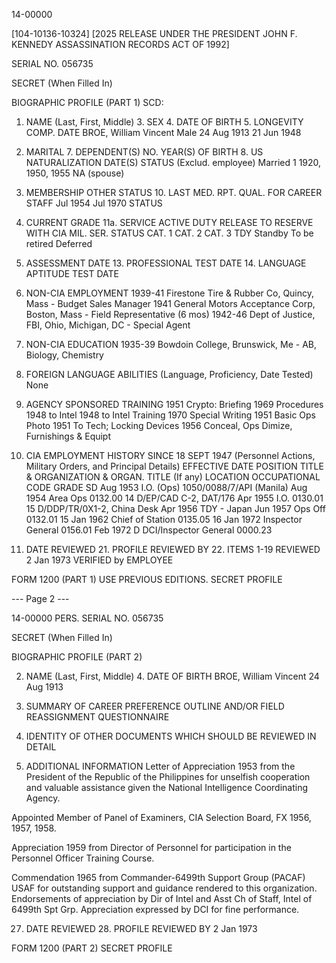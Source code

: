 14-00000

[104-10136-10324] [2025 RELEASE UNDER THE PRESIDENT JOHN F. KENNEDY ASSASSINATION RECORDS ACT OF 1992]

SERIAL NO. 056735

SECRET (When Filled In)

BIOGRAPHIC PROFILE (PART 1) SCD:

1. NAME (Last, First, Middle) 3. SEX 4. DATE OF BIRTH 5. LONGEVITY COMP. DATE
BROE, William Vincent Male 24 Aug 1913 21 Jun 1948

6. MARITAL 7. DEPENDENT(S) NO. YEAR(S) OF BIRTH 8. US NATURALIZATION DATE(S)
STATUS (Exclud. employee)
Married 1 1920, 1950, 1955 NA (spouse)

9. MEMBERSHIP OTHER STATUS 10. LAST MED. RPT. QUAL. FOR
CAREER STAFF Jul 1954 Jul 1970
STATUS

11. CURRENT GRADE 11a. SERVICE ACTIVE DUTY RELEASE TO
RESERVE WITH CIA MIL. SER.
STATUS CAT. 1 CAT. 2 CAT. 3
TDY Standby To be retired Deferred

12. ASSESSMENT DATE 13. PROFESSIONAL TEST DATE 14. LANGUAGE APTITUDE TEST DATE

15. NON-CIA EMPLOYMENT
1939-41 Firestone Tire & Rubber Co, Quincy, Mass - Budget Sales Manager
1941 General Motors Acceptance Corp, Boston, Mass - Field Representative (6 mos)
1942-46 Dept of Justice, FBI, Ohio, Michigan, DC - Special Agent

16. NON-CIA EDUCATION
1935-39 Bowdoin College, Brunswick, Me - AB, Biology, Chemistry

17. FOREIGN LANGUAGE ABILITIES
(Language, Proficiency, Date Tested)
None

18. AGENCY SPONSORED TRAINING
1951 Crypto: Briefing
1969 Procedures
1948 to Intel
1948 to Intel Training
1970 Special Writing
1951 Basic Ops Photo
1951 To Tech; Locking Devices
1956 Conceal, Ops Dimize, Furnishings & Equipt

19. CIA EMPLOYMENT HISTORY SINCE 18 SEPT 1947 (Personnel Actions, Military Orders, and Principal Details)
EFFECTIVE DATE POSITION TITLE & ORGANIZATION & ORGAN. TITLE (If any) LOCATION
OCCUPATIONAL CODE GRADE SD
Aug 1953 I.O. (Ops) 1050/0088/7/API (Manila)
Aug 1954 Area Ops 0132.00 14 D/EP/CAD C-2, DAT/176
Apr 1955 I.O. 0130.01 15 D/DDP/TR/0X1-2, China Desk
Apr 1956 TDY - Japan
Jun 1957 Ops Off 0132.01 15
Jan 1962 Chief of Station 0135.05 16
Jan 1972 Inspector General 0156.01
Feb 1972 D DCI/Inspector General 0000.23

20. DATE REVIEWED 21. PROFILE REVIEWED BY 22. ITEMS 1-19 REVIEWED
2 Jan 1973
VERIFIED by EMPLOYEE

FORM 1200 (PART 1) USE PREVIOUS EDITIONS. SECRET PROFILE

--- Page 2 ---

14-00000
PERS. SERIAL NO. 056735

SECRET (When Filled In)

BIOGRAPHIC PROFILE (PART 2)

2. NAME (Last, First, Middle) 4. DATE OF BIRTH
BROE, William Vincent 24 Aug 1913

24. SUMMARY OF CAREER PREFERENCE OUTLINE AND/OR FIELD REASSIGNMENT QUESTIONNAIRE

25. IDENTITY OF OTHER DOCUMENTS WHICH SHOULD BE REVIEWED IN DETAIL

26. ADDITIONAL INFORMATION
Letter of Appreciation 1953 from the President of the Republic of the Philippines for
unselfish cooperation and valuable assistance given the National Intelligence Coordinating Agency.

Appointed Member of Panel of Examiners, CIA Selection Board, FX 1956, 1957, 1958.

Appreciation 1959 from Director of Personnel for participation in the Personnel Officer Training Course.

Commendation 1965 from Commander-6499th Support Group (PACAF) USAF for outstanding support
and guidance rendered to this organization. Endorsements of appreciation by Dir of Intel
and Asst Ch of Staff, Intel of 6499th Spt Grp. Appreciation expressed by DCI for fine performance.

27. DATE REVIEWED 28. PROFILE REVIEWED BY
2 Jan 1973

FORM 1200 (PART 2) SECRET PROFILE

